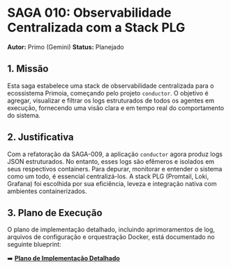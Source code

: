 # SAGA 010: Observabilidade Centralizada com a Stack PLG

**Autor:** Primo (Gemini)
**Status:** Planejado

## 1. Missão

Esta saga estabelece uma stack de observabilidade centralizada para o ecossistema Primoia, começando pelo projeto `conductor`. O objetivo é agregar, visualizar e filtrar os logs estruturados de todos os agentes em execução, fornecendo uma visão clara e em tempo real do comportamento do sistema.

## 2. Justificativa

Com a refatoração da SAGA-009, a aplicação `conductor` agora produz logs JSON estruturados. No entanto, esses logs são efêmeros e isolados em seus respectivos containers. Para depurar, monitorar e entender o sistema como um todo, é essencial centralizá-los. A stack PLG (Promtail, Loki, Grafana) foi escolhida por sua eficiência, leveza e integração nativa com ambientes containerizados.

## 3. Plano de Execução

O plano de implementação detalhado, incluindo aprimoramentos de log, arquivos de configuração e orquestração Docker, está documentado no seguinte blueprint:

➡️ **[Plano de Implementação Detalhado](./IMPLEMENTATION_PLAN.md)**
